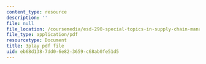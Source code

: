 ```yaml
---
content_type: resource
description: ''
file: null
file_location: /coursemedia/esd-290-special-topics-in-supply-chain-management-spring-2005/eb68d1387dd06e823659c68ab0fe51d5_wvLUlPCbc5s.pdf
file_type: application/pdf
resourcetype: Document
title: 3play pdf file
uid: eb68d138-7dd0-6e82-3659-c68ab0fe51d5
---
```

